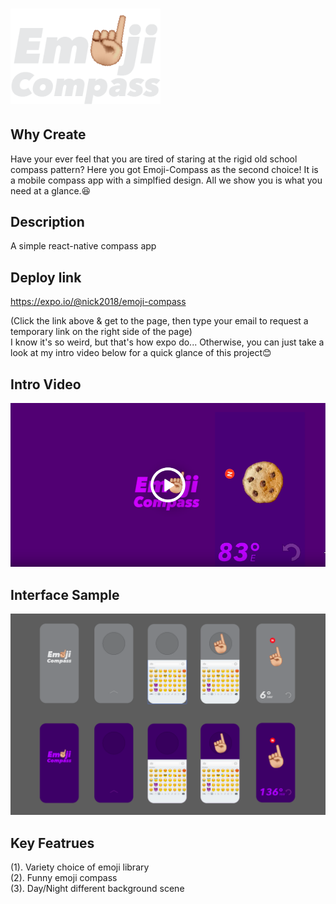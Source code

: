 # <img src='./public/img/logo.png' width='240'/>

## Why Create
Have your ever feel that you are tired of staring at the rigid old school compass pattern? Here you got Emoji-Compass as the second choice! It is a mobile compass app with a simplfied design. All we show you is what you need at a glance.😆

## Description
A simple react-native compass app

## Deploy link
https://expo.io/@nick2018/emoji-compass

(Click the link above & get to the page, then type your email to request a temporary link on the right side of the page)<br/>
I know it's so weird, but that's how expo do... Otherwise, you can just take a look at my intro video below for a quick glance of this project😊

## Intro Video
<a href='https://www.youtube.com/watch?v=oapgs4yOKjc' target='_blank'>
  <img src='./public/img/1.png'/>
</a>


## Interface Sample
<img src='./public/img/sample1.png'/>

## Key Featrues
(1). Variety choice of emoji library<br/>
(2). Funny emoji compass<br/>
(3). Day/Night different background scene<br/>
